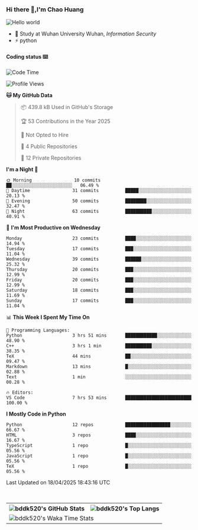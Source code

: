 ### Hi there 👋,I'm Chao Huang


<img src="https://raw.githubusercontent.com/sagar-viradiya/sagar-viradiya/master/resources/banner.png" alt="Hello world">


<br/>


- 🍻  Study at Wuhan University Wuhan, _Information Security_
- ⚡  python



#### Coding status  ⌨️

<!--START_SECTION:waka-->
![Code Time](http://img.shields.io/badge/Code%20Time-771%20hrs%2011%20mins-blue)

![Profile Views](http://img.shields.io/badge/Profile%20Views-0-blue)

**🐱 My GitHub Data** 

> 📦 439.8 kB Used in GitHub's Storage 
 > 
> 🏆 53 Contributions in the Year 2025
 > 
> 🚫 Not Opted to Hire
 > 
> 📜 4 Public Repositories 
 > 
> 🔑 12 Private Repositories 
 > 
**I'm a Night 🦉** 

```text
🌞 Morning                10 commits          ██░░░░░░░░░░░░░░░░░░░░░░░   06.49 % 
🌆 Daytime                31 commits          █████░░░░░░░░░░░░░░░░░░░░   20.13 % 
🌃 Evening                50 commits          ████████░░░░░░░░░░░░░░░░░   32.47 % 
🌙 Night                  63 commits          ██████████░░░░░░░░░░░░░░░   40.91 % 
```
📅 **I'm Most Productive on Wednesday** 

```text
Monday                   23 commits          ████░░░░░░░░░░░░░░░░░░░░░   14.94 % 
Tuesday                  17 commits          ███░░░░░░░░░░░░░░░░░░░░░░   11.04 % 
Wednesday                39 commits          ██████░░░░░░░░░░░░░░░░░░░   25.32 % 
Thursday                 20 commits          ███░░░░░░░░░░░░░░░░░░░░░░   12.99 % 
Friday                   20 commits          ███░░░░░░░░░░░░░░░░░░░░░░   12.99 % 
Saturday                 18 commits          ███░░░░░░░░░░░░░░░░░░░░░░   11.69 % 
Sunday                   17 commits          ███░░░░░░░░░░░░░░░░░░░░░░   11.04 % 
```


📊 **This Week I Spent My Time On** 

```text
💬 Programming Languages: 
Python                   3 hrs 51 mins       ████████████░░░░░░░░░░░░░   48.90 % 
C++                      3 hrs 1 min         ██████████░░░░░░░░░░░░░░░   38.35 % 
TeX                      44 mins             ██░░░░░░░░░░░░░░░░░░░░░░░   09.47 % 
Markdown                 13 mins             █░░░░░░░░░░░░░░░░░░░░░░░░   02.88 % 
Text                     1 min               ░░░░░░░░░░░░░░░░░░░░░░░░░   00.28 % 

🔥 Editors: 
VS Code                  7 hrs 53 mins       █████████████████████████   100.00 % 
```

**I Mostly Code in Python** 

```text
Python                   12 repos            █████████████████░░░░░░░░   66.67 % 
HTML                     3 repos             ████░░░░░░░░░░░░░░░░░░░░░   16.67 % 
TypeScript               1 repo              █░░░░░░░░░░░░░░░░░░░░░░░░   05.56 % 
JavaScript               1 repo              █░░░░░░░░░░░░░░░░░░░░░░░░   05.56 % 
TeX                      1 repo              █░░░░░░░░░░░░░░░░░░░░░░░░   05.56 % 
```




 Last Updated on 18/04/2025 18:43:16 UTC
<!--END_SECTION:waka-->

<br/>

<table>
  <tr>
    <th>
      <img alt="bddk520's GitHub Stats" src="https://github-readme-stats-git-masterrstaa-rickstaa.vercel.app/api?username=bddk520&show_icons=true&theme=transparent&hide_border=true" align="center" />
    </th>
    <th>
      <img alt="bddk520's Top Langs" src="https://github-readme-stats-git-masterrstaa-rickstaa.vercel.app/api/top-langs/?username=bddk520&layout=compact&theme=transparent&hide_border=true&langs_count=10&hide=CMake" align="center" /> 
    </th>
  </tr>
  <tr>
    <td colspan=2>
      <img alt="bddk520's Waka Time Stats" src="https://github-readme-stats.vercel.app/api/wakatime?username=bddk&hide_border=true&layout=compact&theme=transparent&custom_title=WorkTimeThisWeek&range=last_7_days" align="center"/>
    </td>
  </tr>
</table>
